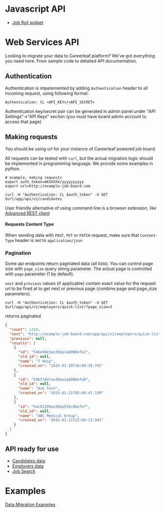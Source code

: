 Javascript API 
=====================

* [Job Roll widget](https://github.com/careerleaf/api/blob/master/js/job-roll.md)




Web Services API
======================

Looking to migrate your data to Careerleaf platform? We've got everything you need here. From sample code to detailed API documentation.


Authentication 
--------------
Authentication is impelemented by adding `Authentication` header to all incoming request, using following format:

    Authentication: CL <API_KEY>/<API_SECRET>

Authentication key/secret pair can be generated in admin panel under "API Settings"->"API Keys" seciton (you must have board admin account to access that page)


Making requests
---------------
You should be using url for your instance of Careerleaf powered job board. 

All requests can be tested with `curl`, but the actual migration logic should be implemented in programming language. We provide some examples in python.


```shell
# example, making requests
export auth_token=AKXXXXX/yyyyyyyyyy
export url=http://example-job-board.com

curl -H "Authentication: CL $auth_token" -X GET $url/app/api/v1/candidates
```

User friendly alternative of using command line is a browser extension, like [Advanced REST client](https://chrome.google.com/webstore/detail/advanced-rest-client/hgmloofddffdnphfgcellkdfbfbjeloo)

#### Requests Content Type 
When sending data with `POST`, `PUT` or `PATCH` request, make sure that `Content-Type` header is set to `application/json`


### Pagination 
Some api endpoints return pagniated data (all lists). You can control page size with `page_size` query string parameter. The actual page is controlled with `page` parameter (1 by default).

`next` and `previous` values (if applicable) contain exact value for the request url to be fired at to get next or previous page (combine page and page_size parameters).


    curl -H "Authentication: CL $auth_token" -X GET $url/app/api/v1/employers/quick-list/?page_size=3

returns paginated

```json 
{
  "count": 1310,
  "next": "http://example-job-board.com/app/api/v1/employers/quick-list/?page=2&page_size=3",
  "previous": null,
  "results": [
    {
      "id": "54be99e3ae36ba1a6006efe2",
      "old_id": null,
      "name": "T Hosp",
      "created_on": "2015-01-20T18:09:39.791"
    },
    {
      "id": "54bf3d47ae36ba1a6006efe8",
      "old_id": null,
      "name": "Ash Tech",
      "created_on": "2015-01-21T05:46:47.150"
    },
    {
      "id": "54c02299ae36ba556c06efef",
      "old_id": null,
      "name": "ABC Medical Group",
      "created_on": "2015-01-21T22:05:13.941"
    }
  ]
}

```


API ready for use
-----------------
* [Candidates data](https://github.com/careerleaf/api/blob/master/sections/candidates.md)
* [Employers data](https://github.com/careerleaf/api/blob/master/sections/employers.md)
* [Job Search](https://github.com/careerleaf/api/blob/master/sections/job-search.md)



# Examples 

[Data Migration Examples](https://github.com/Careerleaf/data-migration-examples)
